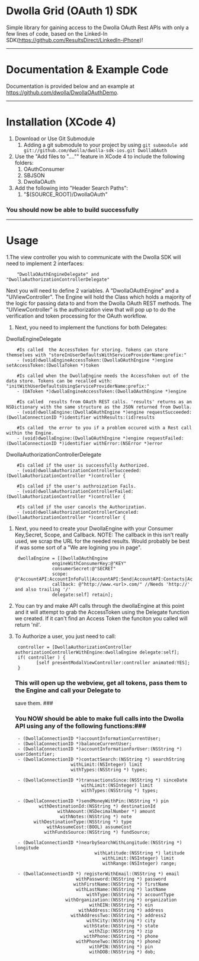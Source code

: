 Dwolla Grid (OAuth 1) SDK
===========

Simple library for gaining access to the Dwolla OAuth Rest APIs with only a few lines of code, based on the Linked-In SDK(https://github.com/ResultsDirect/LinkedIn-iPhone)!

-------------------------

Documentation & Example Code
===========

Documentation is provided below and an example at https://github.com/dwolla/DwollaOAuthDemo.

-------------------------

Installation (XCode 4)
===========

1. Download or Use Git Submodule
	1. Adding a git submodule to your project by using `git submodule add git://github.com/dwolla/dwolla-sdk-ios.git DwollaOAuth`
1. Use the "Add files to "...."" feature in XCode 4 to include the following folders:
	1. OAuthConsumer
	1. SBJSON
	1. DwollaOAuth
1. Add the following into "Header Search Paths":
	1. "$(SOURCE_ROOT)/DwollaOAuth"
	
### You should now be able to build successfully ###

-------------------------

Usage
===========

1.The view controller you wish to communicate with the Dwolla SDK will need to implement 2 interfaces:

		"DwollaOAuthEngineDelegate" and "DwollaAuthorizationControllerDelegate"

Next you will need to define 2 variables. A "DwollaOAuthEngine" and a "UIViewController". The Engine 
will hold the Class which holds a majority of the logic for passing data to and from the Dwolla 
OAuth REST methods. The "UIViewController" is the authorization view that will pop up to do the
verification and token processing for the OAuth workflow.

1. Next, you need to implement the functions for both Delegates:

DwollaEngineDelegate

		#Is called  the AccessToken for storing. Tokens can store themselves with "storeInUserDefaultsWithServiceProviderName:prefix:"
		- (void)dwollaEngineAccessToken:(DwollaOAuthEngine *)engine setAccessToken:(DwollaToken *)token 
		
		#Is called when the DwollaEngine needs the AccessToken out of the data store. Tokens can be recalled with: "initWithUserDefaultsUsingServiceProviderName:prefix:"
		- (OAToken *)dwollaEngineAccessToken:(DwollaOAuthEngine *)engine 
		
		#Is called  results from OAuth REST calls. 'results' returns as an NSDictionary with the same structure as the JSON returned from Dwolla.
		- (void)dwollaEngine:(DwollaOAuthEngine *)engine requestSucceeded:(DwollaConnectionID *)identifier withResults:(id)results 
		
		#Is called  the error to you if a problem occured with a Rest call within the Engine.
		- (void)dwollaEngine:(DwollaOAuthEngine *)engine requestFailed:(DwollaConnectionID *)identifier withError:(NSError *)error 

DwollaAuthorizationControllerDelegate

		#Is called if the user is successfully Authorized.
		- (void)dwollaAuthorizationControllerSucceeded:(DwollaAuthorizationController *)controller {
		
		#Is called if the user's authroization Fails.
		- (void)dwollaAuthorizationControllerFailed:(DwollaAuthorizationController *)controller {
		
		#Is called if the user cancels the Authorization.
		- (void)dwollaAuthorizationControllerCanceled:(DwollaAuthorizationController *)controller {

1. Next, you need to create your DwollaEngine with your Consumer Key,Secret, Scope, and Callback.
   NOTE: The callback in this isn't really used, we scrap the URL for the needed results. 
   Would probably be best if was some sort of a "We are logining you in page".

		dwollaEngine = [[DwollaOAuthEngine 
                     engineWithConsumerKey:@"KEY" 
                     consumerSecret:@"SECRET"
                     scope: @"AccountAPI:AccountInfoFull|AccountAPI:Send|AccountAPI:Contacts|AccountAPI:Transactions|AccountAPI:Balance"
                     callback: @"http://www.<url>.com/" //Needs 'http://' and also trailing '/'
                     delegate:self] retain];  
                     
1. You can try and make API calls through the dwollaEngine at this point and it will attempt to grab
the AccessToken using the Delegate function we created. If it can't find an Access Token the funciton you 
called will return 'nil'.

1. To Authorize a user, you just need to call:

		controller = [DwollaAuthorizationController authorizationControllerWithEngine:dwollaEngine delegate:self];
    	if( controller ) {
     		   [self presentModalViewController:controller animated:YES];
   		}
   		
	### This will open up the webview, get all tokens, pass them to the Engine and call your Delegate to
	save them. ###
	
	### You NOW should be able to make full calls into the Dwolla API using any of the following functions:###
		- (DwollaConnectionID *)accountInformationCurrentUser;
		- (DwollaConnectionID *)balanceCurrentUser;
		- (DwollaConnectionID *)accountInformationForUser:(NSString *) userIdentifier;
		- (DwollaConnectionID *)contactSearch:(NSString *) searchString 
                            withLimit:(NSInteger) limit 
                            withTypes:(NSString *) types;

		- (DwollaConnectionID *)transactionsSince:(NSString *) sinceDate 
                                withLimit:(NSInteger) limit 
                                withTypes:(NSString *) types;

		- (DwollaConnectionID *)sendMoneyWithPin:(NSString *) pin 
                withDestinationId:(NSString *) destinationId 
                       withAmount:(NSDecimalNumber *) amount 
                        withNotes:(NSString *) note 
              withDestinationType:(NSString *) type 
                   withAssumeCost:(BOOL) assumeCost 
                  withFundsSource:(NSString *) fundSource;

		- (DwollaConnectionID *)nearbySearchWithLongitude:(NSString *) longitude 
                                     withLatitude:(NSString *) latitude 
                                        withLimit:(NSInteger) limit
                                        withRange:(NSInteger) range;
                                        
		- (DwollaConnectionID *) registerWithEmail:(NSString *) email 
                              withPassword:(NSString *) password
                             withFirstName:(NSString *) firstName 
                              withLastName:(NSString *) lastName 
                                  withType:(NSString *) accountType 
                          withOrganization:(NSString *) organization 
                                   withEIN:(NSString *) ein 
                               withAddress:(NSString *) address 
                            withAddressTwo:(NSString *) address2 
                                  withCity:(NSString *) city 
                                 withState:(NSString *) state 
                                   withZip:(NSString *) zip 
                                 withPhone:(NSString *) phone 
                              withPhoneTwo:(NSString *) phone2
                                   withPIN:(NSString *) pin 
                                   withDOB:(NSString *) dob;